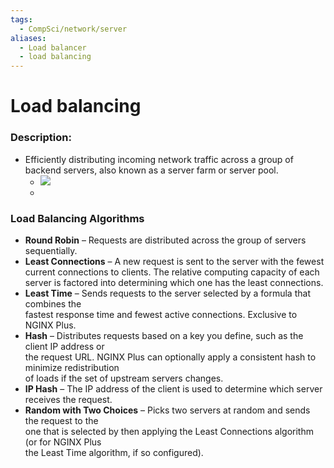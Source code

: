 ```yaml
---
tags:
  - CompSci/network/server
aliases:
  - Load balancer
  - load balancing
---
```

# Load balancing
### Description:
- Efficiently distributing incoming network traffic across a group of backend servers, also known as a server farm or server pool.
	- ![](https://www.nginx.com/wp-content/uploads/2014/07/what-is-load-balancing-diagram-NGINX.png)
	- 
### Load Balancing Algorithms
- **Round Robin** – Requests are distributed across the group of servers sequentially.
- **Least Connections** – A new request is sent to the server with the fewest current connections to clients. The relative computing capacity of each server is factored into determining which one has the least connections.
- **Least Time** – Sends requests to the server selected by a formula that combines the  
    fastest response time and fewest active connections. Exclusive to NGINX Plus.
- **Hash** – Distributes requests based on a key you define, such as the client IP address or  
    the request URL. NGINX Plus can optionally apply a consistent hash to minimize redistribution  
    of loads if the set of upstream servers changes.
- **IP Hash** – The IP address of the client is used to determine which server receives the request.
- **Random with Two Choices** – Picks two servers at random and sends the request to the  
    one that is selected by then applying the Least Connections algorithm (or for NGINX Plus  
    the Least Time algorithm, if so configured).
